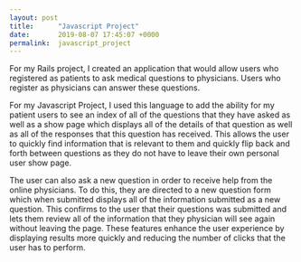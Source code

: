 ```yaml
---
layout: post
title:      "Javascript Project"
date:       2019-08-07 17:45:07 +0000
permalink:  javascript_project
---
```


              
               
For my Rails project, I created an application that would allow users who registered as patients to ask medical questions to physicians. Users who register as physicians can answer these questions. 
							 
For my Javascript Project, I used this language to add the ability for my patient users to see an index of all of the questions that they have asked as well as a show page which displays all of the details of that question as well as all of the responses that this question has received. This allows the user to quickly find information that is relevant to them and quickly flip back and forth between questions as they do not have to leave their own personal user show page. 
							 
The user can also ask a new question in order to receive help from the online physicians. To do this, they are directed to a new question form which when submitted displays all of the information submitted as a new question. This confirms to the user that their questions was submitted and lets them review all of the information that they physician will see again without leaving the page. These features enhance the user experience by displaying results more quickly and reducing the number of clicks that the user has to perform. 


